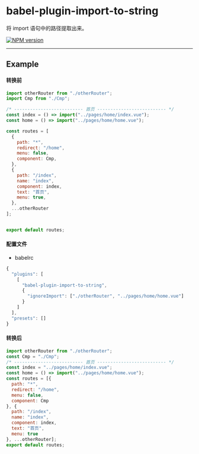 # babel-plugin-import-to-string

将 import 语句中的路径提取出来。

[![NPM version](https://img.shields.io/npm/v/babel-plugin-import-to-string.svg?style=flat)](https://npmjs.org/package/babel-plugin-import-to-string)

----

## Example

#### 转换前

```javascript
import otherRouter from "./otherRouter";
import Cmp from "./Cmp";

/* -------------------------- 首页 -------------------------- */
const index = () => import("../pages/home/index.vue");
const home = () => import("../pages/home/home.vue");

const routes = [
  {
    path: "*",
    redirect: "/home",
    menu: false,
    component: Cmp,
  },
  {
    path: "/index",
    name: "index",
    component: index,
    text: "首页",
    menu: true,
  },
  ...otherRouter
];


export default routes;
```
#### 配置文件
* babelrc

```javascript
{
  "plugins": [
    [
      "babel-plugin-import-to-string",
      {
        "ignoreImport": ["./otherRouter", "../pages/home/home.vue"]
      }
    ]
  ],
  "presets": []
}


```


#### 转换后

```javascript
import otherRouter from "./otherRouter";
const Cmp = "./Cmp";
/* -------------------------- 首页 -------------------------- */
const index = "../pages/home/index.vue";
const home = () => import("../pages/home/home.vue");
const routes = [{
  path: "*",
  redirect: "/home",
  menu: false,
  component: Cmp
}, {
  path: "/index",
  name: "index",
  component: index,
  text: "首页",
  menu: true
}, ...otherRouter];
export default routes;
```
